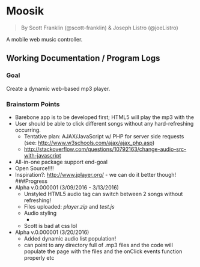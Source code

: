 # Moosik
> By Scott Franklin (@scott-franklin) & Joseph Listro (@joeListro)

A mobile web music controller.
## Working Documentation / Program Logs
### Goal
Create a dynamic web-based mp3 player.
### Brainstorm Points
* Barebone app is to be developed first; HTML5 will play the mp3 with the <audio> tag (see: http://www.w3schools.com/html/html5_audio.asp)
* User should be able to click different songs without any hard-refreshing occurring.
  * Tentative plan: AJAX/JavaScript w/ PHP for server side requests (see: http://www.w3schools.com/ajax/ajax_php.asp) 
  * http://stackoverflow.com/questions/10792163/change-audio-src-with-javascript
* All-in-one package support end-goal
* Open Source!!!!
* Inspiration?: http://www.jplayer.org/ - we can do it better though!
###Progress
* Alpha v.0.000001 (3/09/2016 - 3/13/2016)
  * Unstyled HTML5 audio tag can switch between 2 songs without refreshing!
  * Files uploaded: *player.zip* and *test.js*
  * Audio styling
    * <audio> html5 tag is really cool: https://gist.github.com/afabbro/3759334
  * Scott is bad at css lol
* Alpha v.0.000001 (3/20/2016)
  * Added dynamic audio list population!
  * can point to any directory full of .mp3 files and the code will populate the page with the files and the onClick events function properly etc
